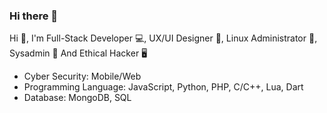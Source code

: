 ### Hi there 👋

Hi 👋, I'm Full-Stack Developer 💻, UX/UI Designer 🎨, Linux Administrator 🐧, Sysadmin  🧠️ And Ethical Hacker 🖥️
- Cyber Security: Mobile/Web
- Programming Language: JavaScript, Python, PHP, C/C++, Lua, Dart
- Database: MongoDB, SQL

<!--
**Anon768/Anon768** is a ✨ _special_ ✨ repository because its `README.md` (this file) appears on your GitHub profile.

Here are some ideas to get you started:

- 🔭 I’m currently working on ...
- 🌱 I’m currently learning ...
- 👯 I’m looking to collaborate on ...
- 🤔 I’m looking for help with ...
- 💬 Ask me about ...
- 📫 How to reach me: ...
- 😄 Pronouns: ...
- ⚡ Fun fact: ...
-->
